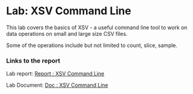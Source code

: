 # Lab: XSV Command Line

  This lab covers the basics of XSV - a useful command line tool to work on data operations on small and large size CSV files. 
  
  Some of the operations include but not limited to count, slice, sample.
  
### Links to the report

Lab report: [Report : XSV Command Line](https://codelabs-preview.appspot.com/?file_id=14zouuRV2prAQvszEPtYkWf4HI1Rfdi_Y9wLLaXFsYEI#2)

Lab Document: [Doc : XSV Command Line](https://docs.google.com/document/d/14zouuRV2prAQvszEPtYkWf4HI1Rfdi_Y9wLLaXFsYEI/edit?usp=sharing)
